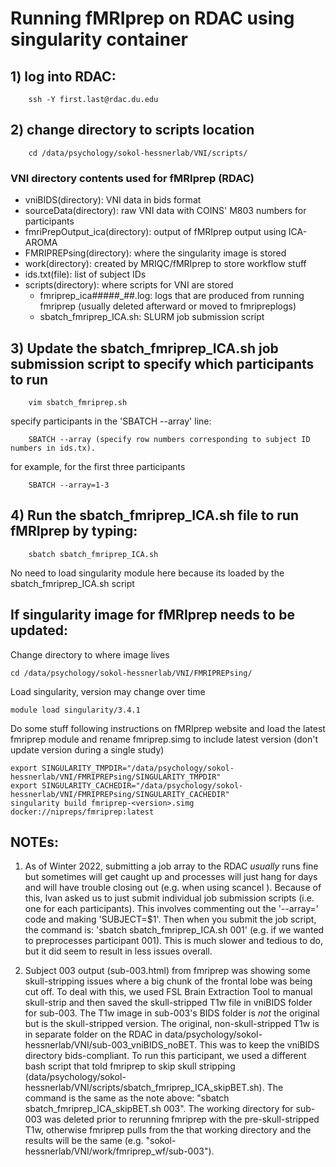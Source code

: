 # Running fMRIprep on RDAC using singularity container


## 1) log into RDAC:
		ssh -Y first.last@rdac.du.edu


## 2) change directory to scripts location
		cd /data/psychology/sokol-hessnerlab/VNI/scripts/

### VNI directory contents used for fMRIprep (RDAC)
-	vniBIDS(directory): VNI data in bids format
-	sourceData(directory):  raw VNI data with COINS' M803 numbers for participants
-	fmriPrepOutput_ica(directory): output of fMRIprep output using ICA-AROMA
-	FMRIPREPsing(directory): where the singularity image is stored 
-	work(directory): created by MRIQC/fMRIprep to store workflow stuff
-	ids.txt(file): list of subject IDs
-	scripts(directory): where scripts for VNI are stored
	-	fmriprep_ica#####_##.log: logs that are produced from running fmriprep (usually deleted afterward or moved to fmripreplogs)
	-	sbatch_fmriprep_ICA.sh: SLURM job submission script

## 3) Update the sbatch_fmriprep_ICA.sh job submission script to specify which participants to run
		vim sbatch_fmriprep.sh

specify participants in the 'SBATCH --array' line:
		
		SBATCH --array (specify row numbers corresponding to subject ID numbers in ids.tx). 
for example, for the first three participants
		
		SBATCH --array=1-3 
		
## 4) Run the sbatch_fmriprep_ICA.sh file to run fMRIprep by typing: 
		sbatch sbatch_fmriprep_ICA.sh 

No need to load singularity module here because its loaded by the sbatch_fmriprep_ICA.sh script


## If singularity image for fMRIprep needs to be updated: 
Change directory to where image lives
	
	cd /data/psychology/sokol-hessnerlab/VNI/FMRIPREPsing/ 
Load singularity, version may change over time
	
	module load singularity/3.4.1 

Do some stuff following instructions on fMRIprep website and load the latest fmriprep module and rename fmriprep.simg to include latest version (don't update version during a single study)

	export SINGULARITY_TMPDIR="/data/psychology/sokol-hessnerlab/VNI/FMRIPREPsing/SINGULARITY_TMPDIR"
	export SINGULARITY_CACHEDIR="/data/psychology/sokol-hessnerlab/VNI/FMRIPREPsing/SINGULARITY_CACHEDIR"
	singularity build fmriprep-<version>.simg docker://nipreps/fmriprep:latest 
	
	
## NOTEs: 
1) As of Winter 2022, submitting a job array to the RDAC *usually* runs fine but sometimes will get caught up and processes will just hang for days and will have trouble closing out (e.g. when using scancel <jobid> ). Because of this, Ivan asked us to just submit individual job submission scripts (i.e. one for each participants). This involves commenting out the '--array=' code and making 'SUBJECT=$1'. Then when you submit the job script, the command is: 'sbatch sbatch_fmriprep_ICA.sh 001' (e.g. if we wanted to preprocesses participant 001). This is much slower and tedious to do, but it did seem to result in less issues overall.
	
2) Subject 003 output (sub-003.html) from fmriprep was showing some skull-stripping issues where a big chunk of the frontal lobe was being cut off. To deal with this, we used FSL Brain Extraction Tool to manual skull-strip and then saved the skull-stripped T1w file in vniBIDS folder for sub-003. The T1w image in sub-003's BIDS folder is *not* the original but is the skull-stripped version. The original, non-skull-stripped T1w is in separate folder on the RDAC in data/psychology/sokol-hessnerlab/VNI/sub-003_vniBIDS_noBET. This was to keep the vniBIDS directory bids-compliant. To run this participant, we used a different bash script that told fmriprep to skip skull stripping (data/psychology/sokol-hessnerlab/VNI/scripts/sbatch_fmriprep_ICA_skipBET.sh). The command is the same as the note above: "sbatch sbatch_fmriprep_ICA_skipBET.sh 003". The working directory for sub-003 was deleted prior to rerunning fmriprep with the pre-skull-stripped T1w, otherwise fmriprep pulls from the that working directory and the results will be the same (e.g. "sokol-hessnerlab/VNI/work/fmriprep_wf/sub-003").
